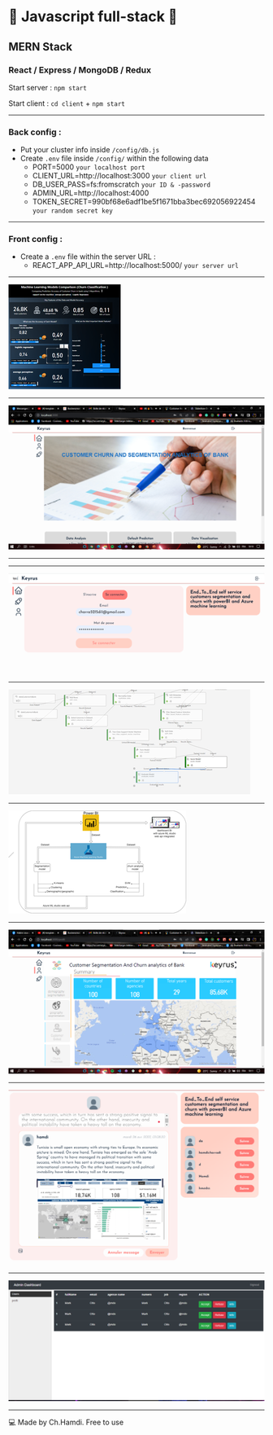 # 🚀 Javascript full-stack 🚀
## MERN Stack
### React / Express / MongoDB / Redux

Start server : `npm start`

Start client : `cd client` + `npm start`

_____________________________

### Back config :

* Put your cluster info inside `/config/db.js`
* Create `.env` file inside `/config/` within the following data
  - PORT=5000 `your localhost port`
  - CLIENT_URL=http://localhost:3000 `your client url`
  - DB_USER_PASS=fs:fromscratch `your ID & -password`
  - ADMIN_URL=http://localhost:4000
  - TOKEN_SECRET=990bf68e6adf1be5f1671bba3bec692056922454 `your random secret key`
  
_________________________
  
### Front config : 
* Create a `.env` file within the server URL :
  - REACT_APP_API_URL=http://localhost:5000/ `your server url`
    
_____________________________

![Alt text](./client/public/img/278145873_1007186666899439_2375970632150230050_n.png)

  _____________________________
![Alt text](./client/public/img/280375236_540433190942997_2579736014303691504_n.png)

  _____________________________
  _____________________________
![Alt text](./client/public/img/278484215_472767014639713_17576815921369404_n.png)

  _____________________________

![Alt text](./client/public/img/285944152_4440290759407856_4189862534309690045_n.png)


  _____________________________

![Alt text](./client/public/img/285997548_1137930763434615_6580935486083826145_n.png)



  _____________________________
![Alt text](./client/public/img/280031804_674436063625371_9171650022111109409_n.png)



  _____________________________
![Alt text](./client/public/pfeScreen/6.png)




  _____________________________
![Alt text](./client/public/pfeScreen/7.png)

  _____________________________
💻 Made by Ch.Hamdi. Free to use 
